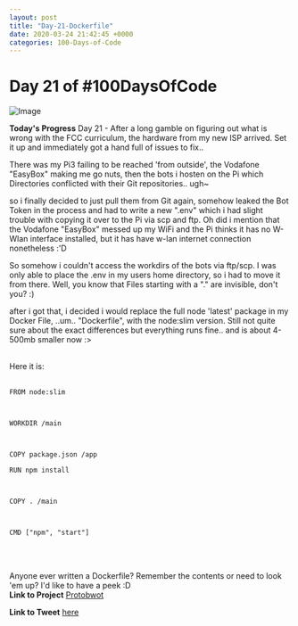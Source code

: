 ```yaml
---
layout: post
title: "Day-21-Dockerfile"
date: 2020-03-24 21:42:45 +0000
categories: 100-Days-of-Code
---
```


# Day 21 of #100DaysOfCode
![Image](https://cdn.1min30.com/wp-content/uploads/2018/04/Logo-Docker.jpg)
<br/>

**Today's Progress**
Day 21 - After a long gamble on figuring out what is wrong with the FCC curriculum, the hardware from my new ISP arrived. Set it up and immediately got a hand full of issues to fix..
<br/>

There was my Pi3 failing to be reached 'from outside', the Vodafone "EasyBox" making me go nuts, then the bots i hosten on the Pi which Directories conflicted with their Git repositories.. ugh~
<br/>

so i finally decided to just pull them from Git again, somehow leaked the Bot Token in the process and had to write a new ".env" which i had slight trouble with copying it over to the Pi via scp and ftp. Oh did i mention that the Vodafone "EasyBox" messed up my WiFi and the Pi thinks it has no W-Wlan interface installed, but it has have w-lan internet connection nonetheless :'D
<br/>

So somehow i couldn't access the workdirs of the bots via ftp/scp. I was only able to place the .env in my users home directory, so i had to move it from there. Well, you know that Files starting with a "." are invisible, don't you? :) 
<br/>

after i got that, i decided i would replace the full node 'latest' package in my Docker File, ..um.. "Dockerfile", with the node:slim version. Still not quite sure about the exact differences but everything runs fine.. and is about 4-500mb smaller now :> 
<br/>
<br/>

Here it is:
<br/><br/>

```
FROM node:slim



WORKDIR /main



COPY package.json /app

RUN npm install



COPY . /main



CMD ["npm", "start"]
```
<br/><br/>

Anyone ever written a Dockerfile? Remember the contents or need to look 'em up? I'd like to have a peek :D
<br/>
**Link to Project**
[Protobwot](https://github.com/prototowb/Protobwot)
<br/>

**Link to Tweet**
[here]()
